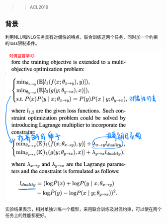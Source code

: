 > > ACL2019

## 背景

利用NLU和NLG任务具有对偶性的特点，联合训练这两个任务，同时加一个约束的loss限制条件。

![image-20200215121730340](../../images/image-20200215121730340.png)

实验结果表示，相对单独训练一个模型，采用联合训练及对偶约束，可以使在两个任务上的性能都更好。